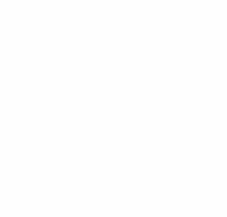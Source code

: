 css
body {
    font-family: Arial, sans-serif;
    background-image: url('LObo.jpg');
    background-repeat: no-repeat;
    background-size: cover;
    margin: 0;
    padding: 0;
}

html
<!DOCTYPE html>
<html>
<head>
  <title>Teacher Birthday Website</title>
  <style>
    body {
      background-image: url('LObo.jpg');
      background-repeat: no-repeat;
      background-size: cover;
      background-position: center;
      font-family: Arial, sans-serif;
      text-align: center;
      color: #ffffff;
    }
    
    .container {
      max-width: 600px;
      margin: 0 auto;
      padding: 40px;
      background-color: rgba(0, 0, 0, 0.7);
      border-radius: 10px;
      box-shadow: 0 0 10px rgba(0,0,0,0.3);
    }
    
    h1 {
      font-size: 32px;
      margin-bottom: 20px;
    }
    
    p {
      font-size: 18px;
      line-height: 1.5;
    }
  </style>
</head>
<body>
  <div class="container">
    <h1>Happy Birthday, Teacher!</h1>
    <p>Dear Ma`am Lanie Magallon,</p>
    <p>On this special day, we want to celebrate you and express our heartfelt appreciation for your dedication and passion in teaching. You have made a positive impact on countless lives, and we are grateful for all the knowledge, guidance, and inspiration you have shared with us.</p>
    <p>Wishing you a day filled with joy, laughter, and love. May this year be your best one yet! &#x1F497; &#128522</p>
  </div>
</body>
</html>

